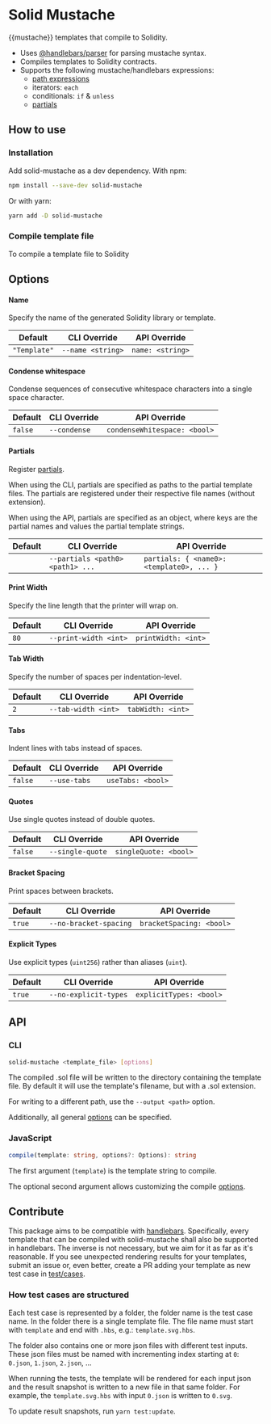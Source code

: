 # Solid Mustache

{{mustache}} templates that compile to Solidity.

- Uses [@handlebars/parser](https://github.com/handlebars-lang/handlebars-parser) for parsing mustache syntax.
- Compiles templates to Solidity contracts.
- Supports the following mustache/handlebars expressions:
  - [path expressions](https://handlebarsjs.com/guide/expressions.html#path-expressions)
  - iterators: `each`
  - conditionals: `if` & `unless`
  - [partials](https://handlebarsjs.com/guide/partials.html#basic-partials)

## How to use

### Installation

Add solid-mustache as a dev dependency. With npm:

```bash
npm install --save-dev solid-mustache
```

Or with yarn:

```bash
yarn add -D solid-mustache
```

### Compile template file

To compile a template file to Solidity

## Options

#### Name

Specify the name of the generated Solidity library or template.

| Default      | CLI Override      | API Override     |
| ------------ | ----------------- | ---------------- |
| `"Template"` | `--name <string>` | `name: <string>` |

#### Condense whitespace

Condense sequences of consecutive whitespace characters into a single space character.

| Default | CLI Override | API Override                 |
| ------- | ------------ | ---------------------------- |
| `false` | `--condense` | `condenseWhitespace: <bool>` |

#### Partials

Register [partials](https://handlebarsjs.com/guide/#partials).

When using the CLI, partials are specified as paths to the partial template files. The partials are registered under their respective file names (without extension).

When using the API, partials are specified as an object, where keys are the partial names and values the partial template strings.

| Default | CLI Override                     | API Override                              |
| ------- | -------------------------------- | ----------------------------------------- |
|         | `--partials <path0> <path1> ...` | `partials: { <name0>: <template0>, ... }` |

#### Print Width

Specify the line length that the printer will wrap on.

| Default | CLI Override          | API Override        |
| ------- | --------------------- | ------------------- |
| `80`    | `--print-width <int>` | `printWidth: <int>` |

#### Tab Width

Specify the number of spaces per indentation-level.

| Default | CLI Override        | API Override      |
| ------- | ------------------- | ----------------- |
| `2`     | `--tab-width <int>` | `tabWidth: <int>` |

#### Tabs

Indent lines with tabs instead of spaces.

| Default | CLI Override | API Override      |
| ------- | ------------ | ----------------- |
| `false` | `--use-tabs` | `useTabs: <bool>` |

#### Quotes

Use single quotes instead of double quotes.

| Default | CLI Override     | API Override          |
| ------- | ---------------- | --------------------- |
| `false` | `--single-quote` | `singleQuote: <bool>` |

#### Bracket Spacing

Print spaces between brackets.

| Default | CLI Override           | API Override             |
| ------- | ---------------------- | ------------------------ |
| `true`  | `--no-bracket-spacing` | `bracketSpacing: <bool>` |

#### Explicit Types

Use explicit types (`uint256`) rather than aliases (`uint`).

| Default | CLI Override          | API Override            |
| ------- | --------------------- | ----------------------- |
| `true`  | `--no-explicit-types` | `explicitTypes: <bool>` |

## API

### CLI

```bash
solid-mustache <template_file> [options]
```

The compiled .sol file will be written to the directory containing the template file.
By default it will use the template's filename, but with a .sol extension.

For writing to a different path, use the `--output <path>` option.

Additionally, all general [options](#options) can be specified.

### JavaScript

```ts
compile(template: string, options?: Options): string
```

The first argument (`template`) is the template string to compile.

The optional second argument allows customizing the compile [options](#options).

## Contribute

This package aims to be compatible with [handlebars](https://handlebarsjs.com).
Specifically, every template that can be compiled with solid-mustache shall also be supported in handlebars.
The inverse is not necessary, but we aim for it as far as it's reasonable.
If you see unexpected rendering results for your templates, submit an issue or, even better, create a PR adding your template as new test case in [test/cases](./test/cases).

### How test cases are structured

Each test case is represented by a folder, the folder name is the test case name.
In the folder there is a single template file. The file name must start with `template` and end with `.hbs`, e.g.: `template.svg.hbs`.

The folder also contains one or more json files with different test inputs.
These json files must be named with incrementing index starting at `0`: `0.json`, `1.json`, `2.json`, ...

When running the tests, the template will be rendered for each input json and the result snapshot is written to a new file in that same folder.
For example, the `template.svg.hbs` with input `0.json` is written to `0.svg`.

To update result snapshots, run `yarn test:update`.
